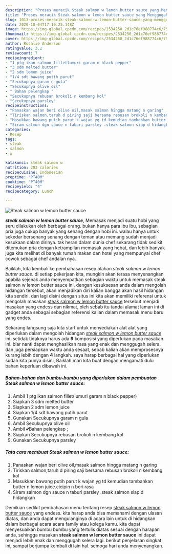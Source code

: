 ```yaml
---
description: "Proses meracik Steak salmon w lemon butter sauce yang Menggugah Selera"
title: "Proses meracik Steak salmon w lemon butter sauce yang Menggugah Selera"
slug: 1013-proses-meracik-steak-salmon-w-lemon-butter-sauce-yang-menggugah-selera
date: 2020-10-04T17:10:25.148Z
image: https://img-global.cpcdn.com/recipes/2534250_2d1c76ef988774c6/751x532cq70/steak-salmon-w-lemon-butter-sauce-foto-resep-utama.jpg
thumbnail: https://img-global.cpcdn.com/recipes/2534250_2d1c76ef988774c6/751x532cq70/steak-salmon-w-lemon-butter-sauce-foto-resep-utama.jpg
cover: https://img-global.cpcdn.com/recipes/2534250_2d1c76ef988774c6/751x532cq70/steak-salmon-w-lemon-butter-sauce-foto-resep-utama.jpg
author: Rosalie Anderson
ratingvalue: 3.2
reviewcount: 7
recipeingredient:
- "1 ptg ikan salmon filletlumuri garam n black pepper"
- "3 sdm melted butter"
- "2 sdm lemon juice"
- "1/4 sdt bawang putih parut"
- "Secukupnya garam n gula"
- "Secukupnya olive oil"
- " Bahan pelengkap "
- "Secukupnya rebusan brokoli n kembang kol"
- "Secukupnya parsley"
recipeinstructions:
- "Panaskan wajan beri olive oil,masak salmon hingga matang n garing"
- "Tiriskan salmon,taruh d piring saji bersama rebusan brokoli n kembang kol"
- "Masukkan bawang putih parut k wajan yg td kemudian tambahkan butter n lemon juice.cicipin n beri rasa"
- "Siram salmon dgn sauce n taburi parsley .steak salmon siap d hidangkan"
categories:
- Resep
tags:
- steak
- salmon
- w

katakunci: steak salmon w 
nutrition: 283 calories
recipecuisine: Indonesian
preptime: "PT40M"
cooktime: "PT40M"
recipeyield: "4"
recipecategory: Lunch

---
```



![Steak salmon w lemon butter sauce](https://img-global.cpcdn.com/recipes/2534250_2d1c76ef988774c6/751x532cq70/steak-salmon-w-lemon-butter-sauce-foto-resep-utama.jpg)

<b><i>steak salmon w lemon butter sauce</i></b>, Memasak menjadi suatu hobi yang seru dilakukan oleh berbagai orang. bukan hanya para ibu ibu, sebagian pria juga cukup banyak yang senang dengan hobi ini. walau hanya untuk sekedar bersenang senang dengan teman atau memang sudah menjadi kesukaan dalam dirinya. tak heran dalam dunia chef sekarang tidak sedikit ditemukan pria dengan ketrampilan memasak yang hebat, dan lebih banyak juga kita melihat di banyak rumah makan dan hotel yang mempunyai chef cowok sebagai chef andalan nya.

Baiklah, kita kembali ke pembahasan resep olahan <i>steak salmon w lemon butter sauce</i>. di setiap pekerjaan kita, mungkin akan terasa menyenangkan apabila sejenak anda menyempatkan sebagian waktu untuk memasak steak salmon w lemon butter sauce ini. dengan kesuksesan anda dalam mengolah hidangan tersebut, akan menjadikan diri kalian bangga akan hasil hidangan kita sendiri. dan lagi disini dengan situs ini kita akan memiliki referensi untuk mengolah masakan <u>steak salmon w lemon butter sauce</u> tersebut menjadi masakan yang endess dan nikmat, oleh sebab itu tandai alamat laman ini di gadget anda sebagai sebagian referensi kalian dalam memasak menu baru yang endes.




Sekarang langsung saja kita start untuk menyediakan alat alat yang diperlukan dalam mengolah hidangan <u><i>steak salmon w lemon butter sauce</i></u> ini. setidak tidaknya harus ada <b>9</b> komposisi yang diperlukan pada masakan ini. biar nanti dapat menghasilkan rasa yang enak dan menggugah selera. dan juga persiapkan waktu anda sesaat, sebab kalian akan memprosesnya kurang lebih dengan <b>4</b> langkah. saya harap berbagai hal yang diperlukan sudah kita punya disini, Baiklah mari kita buat dengan mengamati dulu bahan keperluan dibawah ini.

<!--inarticleads1-->

##### Bahan-bahan dan bumbu-bumbu yang diperlukan dalam pembuatan Steak salmon w lemon butter sauce:

1. Ambil 1 ptg ikan salmon fillet(lumuri garam n black pepper)
1. Siapkan 3 sdm melted butter
1. Siapkan 2 sdm lemon juice
1. Siapkan 1/4 sdt bawang putih parut
1. Gunakan Secukupnya garam n gula
1. Ambil Secukupnya olive oil
1. Ambil  💕Bahan pelengkap ;
1. Siapkan Secukupnya rebusan brokoli n kembang kol
1. Gunakan Secukupnya parsley




<!--inarticleads2-->

##### Tata cara membuat Steak salmon w lemon butter sauce:

1. Panaskan wajan beri olive oil,masak salmon hingga matang n garing
1. Tiriskan salmon,taruh d piring saji bersama rebusan brokoli n kembang kol
1. Masukkan bawang putih parut k wajan yg td kemudian tambahkan butter n lemon juice.cicipin n beri rasa
1. Siram salmon dgn sauce n taburi parsley .steak salmon siap d hidangkan




Demikian sedikit pembahasan menu tentang resep <u>steak salmon w lemon butter sauce</u> yang endess. kita harap anda bisa memahami dengan ulasan diatas, dan anda dapat mengulanginya di acara lain untuk di hidangkan dalam berbagai acara acara family atau kolega kamu. kita dapat menyesuaikan bumbu bumbu yang tertulis diatas sesuai dengan harapan anda, sehingga masakan <b>steak salmon w lemon butter sauce</b> ini dapat menjadi lebih enak dan menggugah selera lagi. berikut penjelasan singkat ini, sampai berjumpa kembali di lain hal. semoga hari anda menyenangkan.
